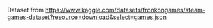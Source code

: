 Dataset from https://www.kaggle.com/datasets/fronkongames/steam-games-dataset?resource=download&select=games.json 
